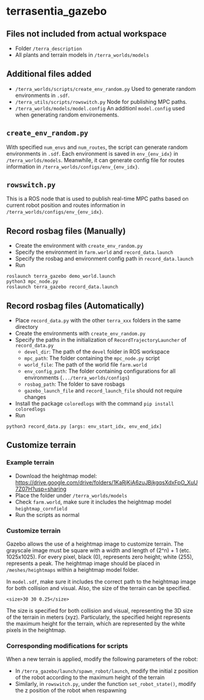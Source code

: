 # terrasentia_gazebo

## Files not included from actual workspace
- Folder `/terra_description`
- All plants and terrain models in `/terra_worlds/models`

## Additional files added
- `/terra_worlds/scripts/create_env_random.py` Used to generate random environments in `.sdf`.
- `/terra_utils/scripts/rowswitch.py` Node for publishing MPC paths.
- `/terra_worlds/models/model.config` An additionl `model.config` used when generating random environements.

## `create_env_random.py`
With specified `num_envs` and `num_routes`, the script can generate random environments in `.sdf`. Each environment is saved in 
`env_{env_idx}` in `/terra_worlds/models`. Meanwhile, it can generate config file for routes information in `/terra_worlds/configs/env_{env_idx}`.

## `rowswitch.py`
This is a ROS node that is used to publish real-time MPC paths based on current robot position and routes information in `/terra_worlds/configs/env_{env_idx}`.

## Record rosbag files (Manually)
- Create the environment with `create_env_random.py`
- Specify the environment in `farm.world` and `record_data.launch`
- Specify the rosbag and environment config path in `record_data.launch`
- Run
```
roslaunch terra_gazebo demo_world.launch
python3 mpc_node.py
roslaunch terra_gazebo record_data.launch
```

## Record rosbag files (Automatically)
- Place `record_data.py` with the other `terra_xxx` folders in the same directory
- Create the environments with `create_env_random.py`
- Specify the paths in the initialization of `RecordTrajectoryLauncher` of `record_data.py`
    - `devel_dir`: The path of the `devel` folder in ROS workspace
    - `mpc_path`: The folder containing the `mpc_node.py` script
    - `world_file`: The path of the world file `farm.world`
    - `env_config_path`: The folder containing configurations for all environments (`.../terra_worlds/configs`)
    - `rosbag_path`: The folder to save rosbags
    - `gazebo_launch_file` and `record_launch_file` should not require changes
- Install the package `coloredlogs` with the command `pip install coloredlogs`
- Run
```
python3 record_data.py [args: env_start_idx, env_end_idx]
```

## Customize terrain
### Example terrain
- Download the heightmap model: https://drive.google.com/drive/folders/1KaRjKiA6zuJBjkgqsXdxFpO_XuU7Z07H?usp=sharing
- Place the folder under `/terra_worlds/models`
- Check `farm.world`, make sure it includes the heightmap model `heightmap_cornfield`
- Run the scripts as normal
### Customize terrain
Gazebo allows the use of a heightmap image to customize terrain. The grayscale image must be square with a width and length of (2^n) + 1 (etc. 1025x1025). 
For every pixel, black (0), represents zero height; white (255), represents a peak. The heightmap image should be placed in `/meshes/heightmaps` within a 
heightmap model folder. 

In `model.sdf`, make sure it includes the correct path to the heightmap image for both collision and visual. Also, the size of the terrain can be specified. 
```
<size>30 30 0.25</size>
```
The size is specified for both collision and visual, representing the 3D size of the terrain in meters (xyz). Particularly, the specified height represents the maximum height for the terrain, which are represented by the white pixels in the heightmap. 
### Corresponding modifications for scripts
When a new terrain is applied, modify the following parameters of the robot:
- In `/terra_gazebo/launch/spawn_robot/launch`, modify the initial z position of the robot according to the maximum height of the terrain
- Similarly, in `rowswitch.py`, under the function `set_robot_state()`, modify the z position of the robot when respawning


